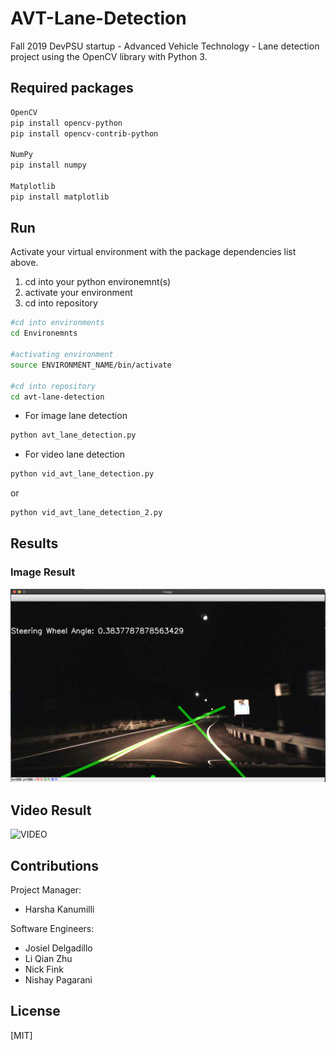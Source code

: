 # AVT-Lane-Detection
Fall 2019 DevPSU startup - Advanced Vehicle Technology - Lane detection project using the OpenCV library with Python 3. 

## Required packages
```bash
OpenCV
pip install opencv-python
pip install opencv-contrib-python

NumPy
pip install numpy

Matplotlib
pip install matplotlib
```

## Run
Activate your virtual environment with the package dependencies list above. 
1. cd into your python environemnt(s)
2. activate your environment
3. cd into repository
```bash
#cd into environments
cd Environemnts

#activating environment
source ENVIRONMENT_NAME/bin/activate

#cd into repository
cd avt-lane-detection
```

* For image lane detection
```bash
python avt_lane_detection.py
```

* For video lane detection

```bash
python vid_avt_lane_detection.py
```

or 

```bash
python vid_avt_lane_detection_2.py
```

## Results
### Image Result
![IMAGE](https://github.com/DevPSU/avt-lane-detection/blob/Josiel/Result_Image.png)

## Video Result
![VIDEO](https://github.com/DevPSU/avt-lane-detection/blob/Josiel/Result_Video.gif)

## Contributions
Project Manager: 
* Harsha Kanumilli

Software Engineers:
* Josiel Delgadillo
* Li Qian Zhu
* Nick Fink
* Nishay Pagarani

## License
[MIT]
